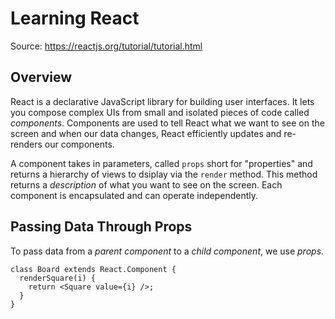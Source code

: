 # Learning React
Source: https://reactjs.org/tutorial/tutorial.html

## Overview
React is a declarative JavaScript library for building user interfaces. It lets you compose complex UIs from small and isolated pieces of code called _components_. Components are used to tell React what we want to see on the screen and when our data changes, React efficiently updates and re-renders our components.

A component takes in parameters, called `props` short for "properties" and returns a hierarchy of views to dsiplay via the `render` method. This method returns a _description_ of what you want to see on the screen. Each component is encapsulated and can operate independently.

## Passing Data Through Props
To pass data from a _parent component_ to a _child component_, we use _props_. 

```
class Board extends React.Component {
  renderSquare(i) {
    return <Square value={i} />;
  }
}
```
